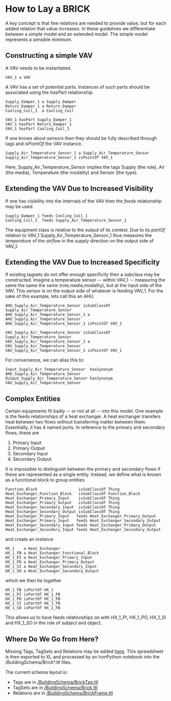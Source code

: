 How to Lay a BRICK
==================

A key concept is that few relations are needed to provide value, but for each added relation that value increases. In these guidelines we differentiate between a simple model and an extended model. The simple model represents a sensible minimum.

Constructing a simple VAV
-------------------------

A VAV needs to be instantiated.

    VAV_1 a VAV

A VAV has a set of potential parts. Instances of such parts should be associated using the *hasPart* relationship.

    Supply_Damper_1 a Supply_Damper
    Return_Damper_1 a Return_Damper
    Cooling_Coil_1  a Cooling_Coil
    
    VAV_1 hasPart Supply_Damper_1
    VAV_1 hasPart Return_Damper_1
    VAV_1 hasPart Cooling_Coil_1

If one knows about sensors then they should be fully described through tags and *isPointOf* the VAV instance.

	Supply_Air_Temperature_Sensor_1 a Supply_Air_Temperature_Sensor
	Supply_Air_Temperature_Sensor_1 isPointOf VAV_1

Here, Supply_Air_Temperature_Sensor implies the tags Supply (the role), Air (the media), Temperature (the modality) and Sensor (the type). 

Extending the VAV Due to Increased Visibility
---------------------------------------------

If one has visibility into the internals of the VAV then the _feeds_ relationship may be used.

    Supply_Damper_1 feeds Cooling_Coil_1
    Cooling_Coil_1  feeds Supply_Air_Temperature_Sensor_1

The equipment class is relative to the output of its context. Due to its *partOf* relation to VAV_1 Supply_Air_Temperature_Sensor_1 thus measures the *temperature* of the *airflow* in the *supply* direction on the output side of VAV_1.

Extending the VAV Due to Increased Specificity
----------------------------------------------

If existing tagsets do not offer enough specificity then a subclass may be constructed. Imagine a temperature sensor -- within VAV_1 -- measuring the same the same the same (role,media,modality), but at the input side of the VAV. This sensor is on the output side of whatever is feeding VAV_1. For the sake of this example, lets call this an AHU.

    AHU_Supply_Air_Temperature_Sensor isSubClassOf Supply_Air_Temperature_Sensor
    AHU_Supply_Air_Temperature_Sensor_1 a AHU_Supply_Air_Temperature_Sensor
	AHU_Supply_Air_Temperature_Sensor_1 isPointOf VAV_1
	
    VAV_Supply_Air_Temperature_Sensor isSubClassOf Supply_Air_Temperature_Sensor
    VAV_Supply_Air_Temperature_Sensor_1 a VAV_Supply_Air_Temperature_Sensor
	VAV_Supply_Air_Temperature_Sensor_1 isPointOf VAV_1

For convenience, we can alias this to:

    Input_Supply_Air_Temperature_Sensor  hasSynonym AHU_Supply_Air_Temperature_Sensor
    Output_Supply_Air_Temperature_Sensor hasSynonym VAV_Supply_Air_Temperature_Sensor

Complex Entities
----------------

Certain equipments fit badly -- or not at all -- into this model. One example is the feeds relationships of a heat exchanger. A heat exchanger transfers heat between two flows without transferring matter between them. Essentially, it has 4 named ports. In reference to the primary and secondary flows, these are

1.    Primary Input
2.    Primary Output
3.    Secondary Input
4.    Secondary Output

It is impossible to distinguish between the primary and secondary flows if these are represented as a single entity. Instead, we define what is known as a functional block to group entities

    Function_Block                  isSubClassOf Thing
    Heat_Exchanger_Function_Block   isSubClassOf Function_Block
    Heat_Exchanger_Primary_Input    isSubClassOf Thing
    Heat_Exchanger_Primary_Output   isSubClassOf Thing
    Heat_Exchanger_Secondary_Input  isSubClassOf Thing
    Heat_Exchanger_Secondary_Output isSubClassOf Thing
    Heat_Exchanger_Primary_Input   feeds Heat_Exchanger_Primary_Output
    Heat_Exchanger_Primary_Input   feeds Heat_Exchanger_Secondary_Output
    Heat_Exchanger_Secondary_Input feeds Heat_Exchanger_Primary_Output
    Heat_Exchanger_Secondary_Input feeds Heat_Exchanger_Secondary_Output

and create an instance

    HX_1    a Heat_Exchanger
	HX_1_FB a Heat_Exchanger_Functional_Block
	HX_1_PI a Heat_Exchanger_Primary_Input
	HX_1_PO a Heat_Exchanger_Primary_Output
	HX_1_SI a Heat_Exchanger_Secondary_Input
	HX_1_SO a Heat_Exchanger_Secondary_Output

which we then tie together

    HX_1_FB isPartOf HX_1
    HX_1_PI isPartOf HX_1_FB
    HX_1_PO isPartOf HX_1_FB
    HX_1_SI isPartOf HX_1_FB
    HX_1_SO isPartOf HX_1_FB

This allows us to have feeds relationships on with HX_1_PI, HX_1_PO, HX_1_SI and HX_1_SO in the role of subject and object. 

Where Do We Go from Here?
-------------------------

Missing Tags, TagSets and Relations may be added [here](https://docs.google.com/spreadsheets/d/1QTSu0UxJ7UqRvgTW2P1Q4qudoBbvPqXpEhYiulyjcro/edit#gid=0). This spreadsheet is then exported to XL and processed by an IronPython notebook into the /BuildingSchema/Brick*.ttl files. 

The current schema layout is:

-   Tags are in [/BuildingSchema/BrickTag.ttl](https://github.com/BuildSysUniformMetadata/GroundTruth/blob/master/BuildingSchema/BrickTag.ttl)
-   TagSets are in [/BuildingSchema/Brick.ttl](https://github.com/BuildSysUniformMetadata/GroundTruth/blob/master/BuildingSchema/Brick.ttl)
-   Relations are in [/BuildingSchema/BrickFrame.ttl](https://github.com/BuildSysUniformMetadata/GroundTruth/blob/master/BuildingSchema/BrickFrame.ttl)
